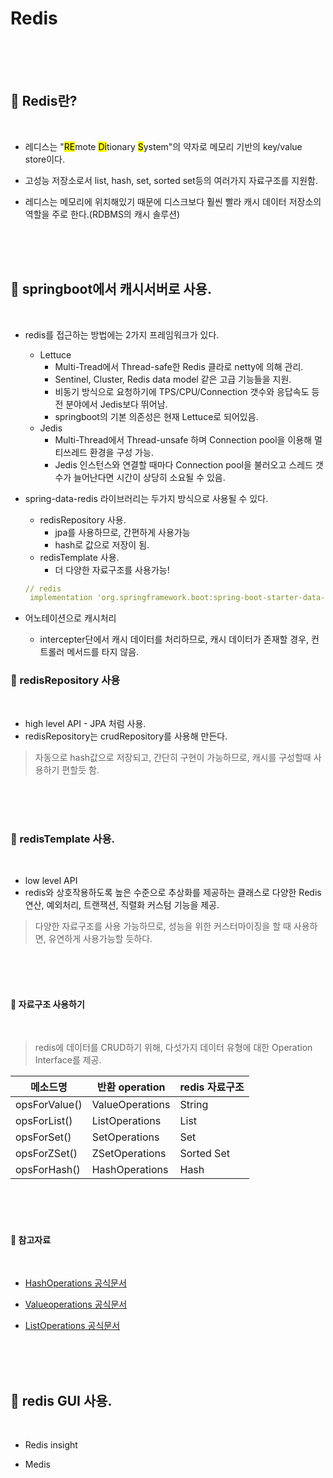 # Redis


<br>
<br>
<br>

## 🌈 Redis란?

<br>

* 레디스는 "<mark>RE</mark>mote <mark>Di</mark>tionary <mark>S</mark>ystem"의 약자로 메모리 기반의 key/value store이다.

* 고성능 저장소로서 list, hash, set, sorted set등의 여러가지 자료구조를 지원함.

* 레디스는 메모리에 위치해있기 때문에 디스크보다 훨씬 빨라 캐시 데이터 저장소의 역할을 주로 한다.(RDBMS의 캐시 솔루션)





<br>
<br>
<br>

## 🌈 springboot에서 캐시서버로 사용.

<br>


* redis를 접근하는 방법에는 2가지 프레임워크가 있다.
    - Lettuce
        - Multi-Tread에서 Thread-safe한 Redis 클라로 netty에 의해 관리.
        - Sentinel, Cluster, Redis data model 같은 고급 기능들을 지원.
        - 비동기 방식으로 요청하기에 TPS/CPU/Connection 갯수와 응답속도 등 전 분야에서 Jedis보다 뛰어남.
        - springboot의 기본 의존성은 현재 Lettuce로 되어있음.
    - Jedis
        - Multi-Thread에서 Thread-unsafe 하며 Connection pool을 이용해 멀티쓰레드 환경을 구성 가능.
        - Jedis 인스턴스와 연결할 때마다 Connection pool을 불러오고 스레드 갯수가 늘어난다면 시간이 상당히 소요될 수 있음.



* spring-data-redis 라이브러리는 두가지 방식으로 사용될 수 있다.
    - redisRepository 사용.
        - jpa를 사용하므로, 간편하게 사용가능
        - hash로 값으로 저장이 됨.
    - redisTemplate 사용.
        - 더 다양한 자료구조를 사용가능!

    ```yml
    // redis
     implementation 'org.springframework.boot:spring-boot-starter-data-redis'
    ```

* 어노테이션으로 캐시처리
    - intercepter단에서 캐시 데이터를 처리하므로, 캐시 데이터가 존재할 경우, 컨트롤러 메서드를 타지 않음.





### 🐳 redisRepository 사용

<br>

* high level API - JPA 처럼 사용.
* redisRepository는 crudRepository를 사용해 만든다.

> 자동으로 hash값으로 저장되고, 간단히 구현이 가능하므로, 캐시를 구성할때 사용하기 편할듯 함.

<br>
<br>
<br>

### 🐳 redisTemplate 사용.

<br>


* low level API
* redis와 상호작용하도록 높은 수준으로 추상화를 제공하는 클래스로 다양한 Redis 연산, 예외처리, 트랜잭션, 직렬화 커스텀 기능을 제공.

> 다양한 자료구조를 사용 가능하므로, 성능을 위한 커스터마이징을 할 때 사용하면, 유연하게 사용가능할 듯하다.






<br>
<br>
<br>


#### 🎯 자료구조 사용하기

<br>

> redis에 데이터를 CRUD하기 위해, 다섯가지 데이터 유형에 대한 Operation Interface를 제공.

|메소드명 | 반환 operation | redis 자료구조|
|-|-|-|
|opsForValue() | ValueOperations | String |
|opsForList() | ListOperations | List |
|opsForSet() | SetOperations | Set |
|opsForZSet() | ZSetOperations | Sorted Set | 
|opsForHash() | HashOperations | Hash | 




<br>
<br>
<br>

#### 🎯 참고자료

<Br>

* [HashOperations 공식문서](https://docs.spring.io/spring-data/redis/docs/current/api/org/springframework/data/redis/core/HashOperations.html)

* [Valueoperations 공식문서](https://docs.spring.io/spring-data/redis/docs/current/api/org/springframework/data/redis/core/ValueOperations.html)

* [ListOperations 공식문서](https://docs.spring.io/spring-data/redis/docs/current/api/org/springframework/data/redis/core/ListOperations.html)

<br>
<br>
<br>

## 🌈 redis GUI 사용.

<br>

* Redis insight


* Medis

